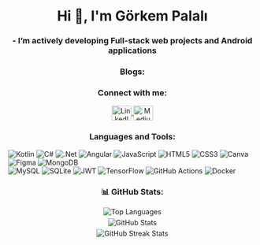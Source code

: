 <h1 align="center">Hi 👋, I'm Görkem Palalı</h1>
<h3 align="center"> - I’m actively developing Full-stack web projects and Android applications

<h3 align="center">Blogs: </h3>
<!-- BLOG-POST-LIST:START -->
<!-- BLOG-POST-LIST:END -->

<h3 align="center">Connect with me:</h3>
<p align="center">
  <a href="https://www.linkedin.com/in/görkem-palali-202818170/" target="blank">
    <img align="center" src="https://raw.githubusercontent.com/rahuldkjain/github-profile-readme-generator/master/src/images/icons/Social/linked-in-alt.svg" alt="LinkedIn" height="30" width="40" />
  </a>
  <a href="https://medium.com/@grkmsrk.grsk" target="blank">
    <img align="center" src="https://raw.githubusercontent.com/rahuldkjain/github-profile-readme-generator/master/src/images/icons/Social/medium.svg" alt="Medium" height="30" width="40" />
  </a>
</p>

<h3 align="center">Languages and Tools:</h3>
<p align="center">
   
  ![Kotlin](https://img.shields.io/badge/kotlin-%237F52FF.svg?style=plastic&logo=kotlin&logoColor=white) 
  ![C#](https://img.shields.io/badge/c%23-%23239120.svg?style=plastic&logo=csharp&logoColor=white) 
  ![.Net](https://img.shields.io/badge/.NET-5C2D91?style=plastic&logo=.net&logoColor=white)
  ![Angular](https://img.shields.io/badge/angular-%23DD0031.svg?style=plastic&logo=angular&logoColor=white)
  ![JavaScript](https://img.shields.io/badge/javascript-%23323330.svg?style=plastic&logo=javascript&logoColor=%23F7DF1E) 
  ![HTML5](https://img.shields.io/badge/html5-%23E34F26.svg?style=plastic&logo=html5&logoColor=white) 
  ![CSS3](https://img.shields.io/badge/css3-%231572B6.svg?style=plastic&logo=css3&logoColor=white)
  ![Canva](https://img.shields.io/badge/Canva-%2300C4CC.svg?style=plastic&logo=Canva&logoColor=white) 
  ![Figma](https://img.shields.io/badge/figma-%23F24E1E.svg?style=plastic&logo=figma&logoColor=white) 
  ![MongoDB](https://img.shields.io/badge/MongoDB-%234ea94b.svg?style=plastic&logo=mongodb&logoColor=white)  
  ![MySQL](https://img.shields.io/badge/mysql-4479A1.svg?style=plastic&logo=mysql&logoColor=white)
  ![SQLite](https://img.shields.io/badge/sqlite-%2307405e.svg?style=plastic&logo=sqlite&logoColor=white) 
  ![JWT](https://img.shields.io/badge/JWT-black?style=plastic&logo=JSON%20web%20tokens) 
  ![TensorFlow](https://img.shields.io/badge/TensorFlow-%23FF6F00.svg?style=plastic&logo=TensorFlow&logoColor=white)
  ![GitHub Actions](https://img.shields.io/badge/github%20actions-%232671E5.svg?style=plastic&logo=githubactions&logoColor=white) 
  ![Docker](https://img.shields.io/badge/docker-%230db7ed.svg?style=plastic&logo=docker&logoColor=white) 
  </p>
  
<h3 align="center">📊 GitHub Stats:</h3>

<div align="center" style="display:block; margin-bottom: 5px;">
  <img src="https://github-readme-stats.vercel.app/api/top-langs?username=gorkempalali&show_icons=true&theme=dark&locale=en&layout=compact" alt="Top Languages" />
</div>

<div align="center" style="display:block; margin-bottom: 5px;">
  <img src="https://github-readme-stats.vercel.app/api?username=gorkempalali&show_icons=true&theme=dark&locale=en" alt="GitHub Stats" />
</div>

<div align="center" style="display:block; margin-bottom:5px">
  <img src="https://github-readme-streak-stats.herokuapp.com/?user=gorkempalali&theme=dark" alt="GitHub Streak Stats" />
</div>

<!-- Proudly created with GPRM ( https://gprm.itsvg.in ) -->
